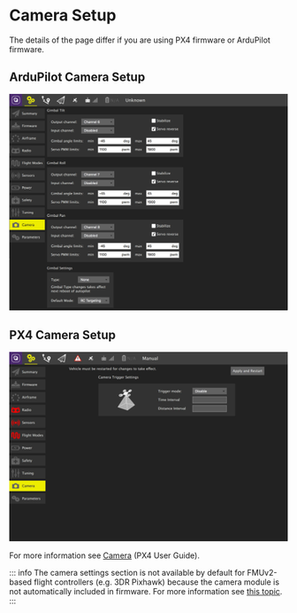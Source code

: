 # Camera Setup

The details of the page differ if you are using PX4 firmware or ArduPilot firmware.

## ArduPilot Camera Setup

![](../../../assets/setup/ardupilot_camera.jpg)

## PX4 Camera Setup

![PX4 Camera setup](../../../assets/setup/px4_camera.jpg)

For more information see [Camera](http://docs.px4.io/master/en/peripherals/camera.html) (PX4 User Guide).

::: info
The camera settings section is not available by default for FMUv2-based flight controllers (e.g. 3DR Pixhawk) because the camera module is not automatically included in firmware.
For more information see [this topic](http://docs.px4.io/master/en/advanced_config/parameters.html#parameter-not-in-firmware).
:::
